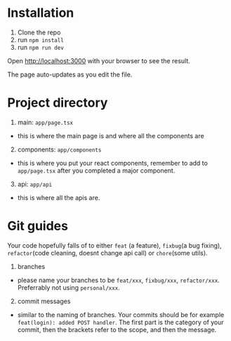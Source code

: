 # Installation

1. Clone the repo
2. run `npm install`
3. run `npm run dev`

Open [http://localhost:3000](http://localhost:3000) with your browser to see the result.

The page auto-updates as you edit the file.

# Project directory

1. main: `app/page.tsx`

- this is where the main page is and where all the components are

2. components: `app/components`

- this is where you put your react components, remember to add to `app/page.tsx` after you completed a major component.

3. api: `app/api`

- this is where all the apis are.

# Git guides

Your code hopefully falls of to either `feat` (a feature), `fixbug`(a bug fixing), `refactor`(code cleaning, doesnt change api call) or `chore`(some utils).

1. branches

- please name your branches to be `feat/xxx`, `fixbug/xxx`, `refactor/xxx`. Preferrably not using `personal/xxx`.

2. commit messages

- similar to the naming of branches. Your commits should be for example `feat(login): added POST handler`.
  The first part is the category of your commit, then the brackets refer to the scope, and then the message.
